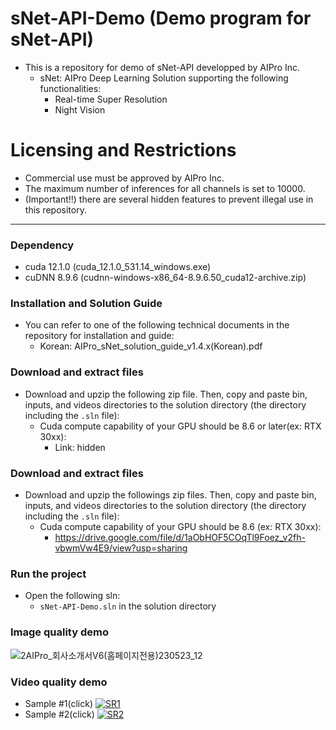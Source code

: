# sNet-API-Demo (Demo program for sNet-API)

- This is a repository for demo of sNet-API developped by AIPro Inc.
  + sNet: AIPro Deep Learning Solution supporting the following functionalities:
     - Real-time Super Resolution
     - Night Vision

# Licensing and Restrictions

- Commercial use must be approved by AIPro Inc. 
- The maximum number of inferences for all channels is set to 10000.
- (Important!!) there are several hidden features to prevent illegal use in this repository.
  
------------------

### **Dependency**

- cuda 12.1.0 (cuda_12.1.0_531.14_windows.exe)
- cuDNN 8.9.6 (cudnn-windows-x86_64-8.9.6.50_cuda12-archive.zip)

### **Installation and Solution Guide**

- You can refer to one of the following technical documents in the repository for installation and guide:
  + Korean: AIPro_sNet_solution_guide_v1.4.x(Korean).pdf

### **Download and extract files**

- Download and upzip the following zip file. Then, copy and paste bin, inputs, and videos directories to the solution directory (the directory including the `.sln` file):
  + Cuda compute capability of your GPU should be 8.6 or later(ex: RTX 30xx): 
    - Link: hidden

### **Download and extract files**
- Download and upzip the followings zip files. Then, copy and paste bin, inputs, and videos directories to the solution directory (the directory including the `.sln` file):
  + Cuda compute capability of your GPU should be 8.6 (ex: RTX 30xx): 
    - https://drive.google.com/file/d/1aObHOF5COqTl9Foez_v2fh-vbwmVw4E9/view?usp=sharing

### **Run the project**

- Open the following sln:
  + `sNet-API-Demo.sln` in the solution directory

### **Image quality demo**
![2AIPro_회사소개서V6(홈페이지전용)230523_12](https://github.com/CheaeunLee/Test/assets/127072960/ea214d4b-323d-4290-8c8a-c1d3dba9509d)

### **Video quality demo**
- Sample #1(click)
[![SR1](https://img.youtube.com/vi/nNWG7DGQrYs/maxresdefault.jpg)](https://youtu.be/nNWG7DGQrYs)
- Sample #2(click)
[![SR2](https://img.youtube.com/vi/Q6KqRZ9lyes/maxresdefault.jpg)](https://youtu.be/Q6KqRZ9lyes)
